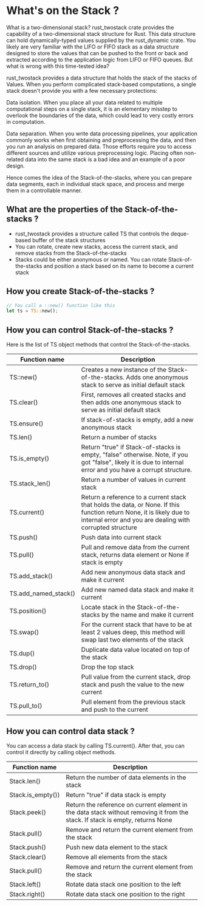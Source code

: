 # What's on the Stack ?

What is a two-dimensional stack? rust_twostack crate provides the capability of a two-dimensional stack structure for Rust. This data structure can hold dynamically-typed values supplied by the rust_dynamic crate. You likely are very familiar with the LIFO or FIFO stack as a data structure designed to store the values that can be pushed to the front or back and extracted according to the application logic from LIFO or FIFO queues. But what is wrong with this time-tested idea?

rust_twostack provides a data structure that holds the stack of the stacks of Values. When you perform complicated stack-based computations, a single stack doesn't provide you with a few necessary protections:

Data isolation. When you place all your data related to multiple computational steps on a single stack, it is an elementary misstep to overlook the boundaries of the data, which could lead to very costly errors in computation.

Data separation. When you write data processing pipelines, your application commonly works when first obtaining and preprocessing the data, and then you run an analysis on prepared data. Those efforts require you to access different sources and utilize various preprocessing logic. Placing often non-related data into the same stack is a bad idea and an example of a  poor design.

Hence comes the idea of the Stack-of-the-stacks, where you can prepare data segments, each in individual stack space, and process and merge them in a controllable manner.

## What are the properties of the Stack-of-the-stacks ?

* rust_twostack provides a structure called TS that controls the deque-based buffer of the stack structures
* You can rotate, create new stacks, access the current stack, and remove stacks from the Stack-of-the-stacks
* Stacks could be either anonymous or named. You can rotate Stack-of-the-stacks and position a stack based on its name to become a current stack

## How you create Stack-of-the-stacks ?

```rust
// You call a ::new() function like this
let ts = TS::new();

```

## How you can control Stack-of-the-stacks ?

Here is the list of TS object methods that control the Stack-of-the-stacks.

| Function name | Description |
|---|---|
| TS::new() | Creates a new instance of the Stack-of-the-stacks. Adds one anonymous stack to serve as initial default stack |
| TS.clear() | First, removes all created stacks and then adds one anonymous stack to serve as initial default stack |
| TS.ensure() | If stack-of-stacks is empty, add a new anonymous stack |
| TS.len() | Return a number of stacks |
| TS.is_empty() | Return "true" if Stack-of-stacks is empty, "false" otherwise. Note, if you got "false", likely it is due to internal error and you have a corrupt structure. |
| TS.stack_len() | Return a number of values in current stack |
| TS.current() | Return a reference to a current stack that holds the data, or None. If this function return None, it is likely due to internal error and you are dealing with corrupted structure |
| TS.push() | Push data into current stack |
| TS.pull() | Pull and remove data from the current stack, returns data element or None if stack is empty |
| TS.add_stack() | Add new anonymous data stack and make it current |
| TS.add_named_stack() | Add new named data stack and make it current |
| TS.position() | Locate stack in the Stack-of-the-stacks by the name and make it current |
| TS.swap() | For the current stack that have to be at least 2 values deep, this method will swap last two elements of the stack |
| TS.dup() | Duplicate data value located on top of the stack |
| TS.drop() | Drop the top stack |
| TS.return_to() | Pull value from the current stack, drop stack and push the value to the new current |
| TS.pull_to() | Pull element from the previous stack and push to the current |




## How you can control data stack ?

You can access a data stack by calling TS.current(). After that, you can control it directly by calling object methods.

| Function name | Description |
|---|---|
| Stack.len() | Return the number of data elements in the stack |
| Stack.is_empty()) | Return "true" if data stack is empty |
| Stack.peek() | Return the reference on current element in the data stack without removing it from the stack. If stack is empty, returns None |
| Stack.pull() | Remove and return the current element from the stack |
| Stack.push() | Push new data element to the stack |
| Stack.clear() | Remove all elements from the stack |
| Stack.pull() | Remove and return the current element from the stack |
| Stack.left() | Rotate data stack one position to the left |
| Stack.right() | Rotate data stack one position to the right |
